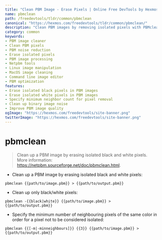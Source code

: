 ```yaml
---
title: "Clean PBM Image - Erase Pixels | Online Free DevTools by Hexmos"
name: pbmclean
path: /freedevtools/tldr/common/pbmclean
canonical: "https://hexmos.com/freedevtools/tldr/common/pbmclean/"
description: "Clean PBM images by removing isolated pixels with PBMclean. Enhance image quality and reduce noise. Free online tool, no registration required."
category: common
keywords:
- PBM image cleaner
- Clean PBM pixels
- PBM noise reduction
- Erase isolated pixels
- PBM image processing
- Netpbm tools
- Linux image manipulation
- MacOS image cleaning
- Command line image editor
- PBM optimization
features:
- Erase isolated black pixels in PBM images
- Erase isolated white pixels in PBM images
- Specify minimum neighbor count for pixel removal
- Clean up binary image noise
- Improve PBM image quality
ogImage: "https://hexmos.com/freedevtools/site-banner.png"
twitterImage: "https://hexmos.com/freedevtools/site-banner.png"
---
```


# pbmclean

> Clean up a PBM image by erasing isolated black and white pixels.
> More information: <https://netpbm.sourceforge.net/doc/pbmclean.html>.

- Clean up a PBM image by erasing isolated black and white pixels:

`pbmclean {{path/to/image.pbm}} > {{path/to/output.pbm}}`

- Clean up only black/white pixels:

`pbmclean -{{black|white}} {{path/to/image.pbm}} > {{path/to/output.pbm}}`

- Specify the minimum number of neighbouring pixels of the same color in order for a pixel not to be considered isolated:

`pbmclean {{[-m|-minneighbours]}} {{3}} {{path/to/image.pbm}} > {{path/to/output.pbm}}`

